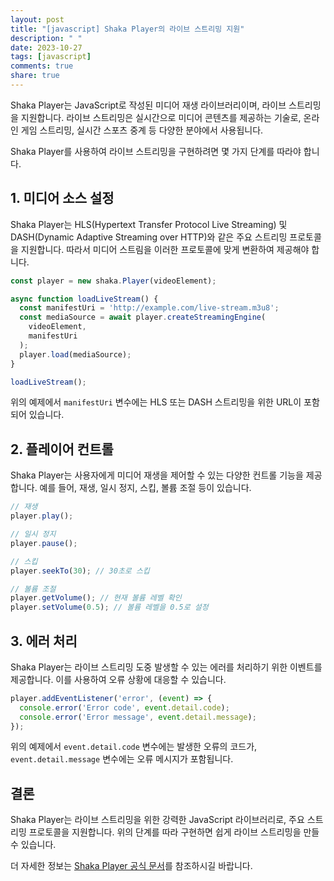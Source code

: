 ```yaml
---
layout: post
title: "[javascript] Shaka Player의 라이브 스트리밍 지원"
description: " "
date: 2023-10-27
tags: [javascript]
comments: true
share: true
---
```


Shaka Player는 JavaScript로 작성된 미디어 재생 라이브러리이며, 라이브 스트리밍을 지원합니다. 라이브 스트리밍은 실시간으로 미디어 콘텐츠를 제공하는 기술로, 온라인 게임 스트리밍, 실시간 스포츠 중계 등 다양한 분야에서 사용됩니다.

Shaka Player를 사용하여 라이브 스트리밍을 구현하려면 몇 가지 단계를 따라야 합니다.

## 1. 미디어 소스 설정

Shaka Player는 HLS(Hypertext Transfer Protocol Live Streaming) 및 DASH(Dynamic Adaptive Streaming over HTTP)와 같은 주요 스트리밍 프로토콜을 지원합니다. 따라서 미디어 스트림을 이러한 프로토콜에 맞게 변환하여 제공해야 합니다.

```javascript
const player = new shaka.Player(videoElement);

async function loadLiveStream() {
  const manifestUri = 'http://example.com/live-stream.m3u8';
  const mediaSource = await player.createStreamingEngine(
    videoElement,
    manifestUri
  );
  player.load(mediaSource);
}

loadLiveStream();
```

위의 예제에서 `manifestUri` 변수에는 HLS 또는 DASH 스트리밍을 위한 URL이 포함되어 있습니다.

## 2. 플레이어 컨트롤

Shaka Player는 사용자에게 미디어 재생을 제어할 수 있는 다양한 컨트롤 기능을 제공합니다. 예를 들어, 재생, 일시 정지, 스킵, 볼륨 조절 등이 있습니다.

```javascript
// 재생
player.play();

// 일시 정지
player.pause();

// 스킵
player.seekTo(30); // 30초로 스킵

// 볼륨 조절
player.getVolume(); // 현재 볼륨 레벨 확인
player.setVolume(0.5); // 볼륨 레벨을 0.5로 설정
```

## 3. 에러 처리

Shaka Player는 라이브 스트리밍 도중 발생할 수 있는 에러를 처리하기 위한 이벤트를 제공합니다. 이를 사용하여 오류 상황에 대응할 수 있습니다.

```javascript
player.addEventListener('error', (event) => {
  console.error('Error code', event.detail.code);
  console.error('Error message', event.detail.message);
});
```

위의 예제에서 `event.detail.code` 변수에는 발생한 오류의 코드가, `event.detail.message` 변수에는 오류 메시지가 포함됩니다.

## 결론

Shaka Player는 라이브 스트리밍을 위한 강력한 JavaScript 라이브러리로, 주요 스트리밍 프로토콜을 지원합니다. 위의 단계를 따라 구현하면 쉽게 라이브 스트리밍을 만들 수 있습니다.

더 자세한 정보는 [Shaka Player 공식 문서](https://shaka-player-demo.appspot.com/docs/api/tutorial-quickstart.html)를 참조하시길 바랍니다.